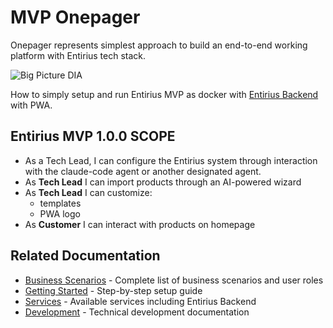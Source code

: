 # MVP Onepager

Onepager represents simplest approach to build an end-to-end working platform with Entirius tech stack.

![Big Picture DIA](/img/entirius-base-MVP.drawio.svg)

How to simply setup and run Entirius MVP as docker with [Entirius Backend](services.md) with PWA.

## Entirius MVP 1.0.0 SCOPE

- As a Tech Lead, I can configure the Entirius system through interaction with the claude-code agent or another designated agent.
- As **Tech Lead** I can import products through an AI-powered wizard
- As **Tech Lead** I can customize:
  - templates
  - PWA logo
- As **Customer** I can interact with products on homepage

## Related Documentation

- [Business Scenarios](business-scenarios.md) - Complete list of business scenarios and user roles
- [Getting Started](getting-started.md) - Step-by-step setup guide
- [Services](services.md) - Available services including Entirius Backend
- [Development](development.md) - Technical development documentation

